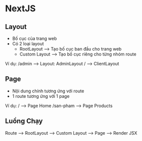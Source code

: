 # NextJS

## Layout

- Bố cục của trang web
- Có 2 loại layout
  - RootLayout --> Tạo bố cục ban đầu cho trang web
  - Custom Layout --> Tạo bố cục riêng cho từng nhóm route

Ví dụ:
/admin --> Layout: AdminLayout
/ --> ClientLayout

## Page

- Nội dung chính tương ứng với route
- 1 route tương ứng với 1 page

Ví dụ:
/ --> Page Home
/san-pham --> Page Products

## Luồng Chạy

Route --> RootLayout --> Custom Layout --> Page --> Render JSX
